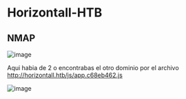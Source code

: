 # Horizontall-HTB

## NMAP 

![image](https://github.com/gecr07/Horizontall-HTB/assets/63270579/14604345-f74c-4b4f-853e-d82a08a5c107)


Aqui habia de 2 o encontrabas el otro dominio por el archivo http://horizontall.htb/js/app.c68eb462.js

![image](https://github.com/gecr07/Horizontall-HTB/assets/63270579/2d4be43c-a67b-4241-9cb2-b40624ec33db)





























